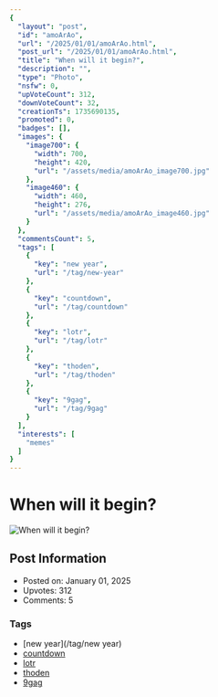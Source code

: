 ```yaml
---
{
  "layout": "post",
  "id": "amoArAo",
  "url": "/2025/01/01/amoArAo.html",
  "post_url": "/2025/01/01/amoArAo.html",
  "title": "When will it begin?",
  "description": "",
  "type": "Photo",
  "nsfw": 0,
  "upVoteCount": 312,
  "downVoteCount": 32,
  "creationTs": 1735690135,
  "promoted": 0,
  "badges": [],
  "images": {
    "image700": {
      "width": 700,
      "height": 420,
      "url": "/assets/media/amoArAo_image700.jpg"
    },
    "image460": {
      "width": 460,
      "height": 276,
      "url": "/assets/media/amoArAo_image460.jpg"
    }
  },
  "commentsCount": 5,
  "tags": [
    {
      "key": "new year",
      "url": "/tag/new-year"
    },
    {
      "key": "countdown",
      "url": "/tag/countdown"
    },
    {
      "key": "lotr",
      "url": "/tag/lotr"
    },
    {
      "key": "thoden",
      "url": "/tag/thoden"
    },
    {
      "key": "9gag",
      "url": "/tag/9gag"
    }
  ],
  "interests": [
    "memes"
  ]
}
---
```


# When will it begin?

![When will it begin?](/assets/media/amoArAo_image700.jpg)

## Post Information

- Posted on: January 01, 2025
- Upvotes: 312
- Comments: 5

### Tags

- [new year](/tag/new year)
- [countdown](/tag/countdown)
- [lotr](/tag/lotr)
- [thoden](/tag/thoden)
- [9gag](/tag/9gag)
